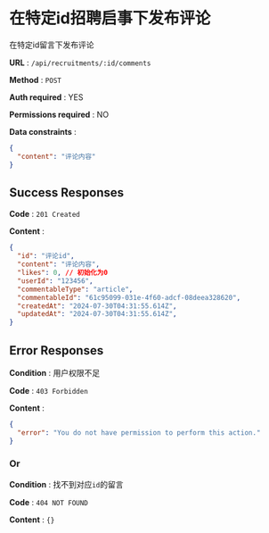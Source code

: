 # 在特定id招聘启事下发布评论

在特定id留言下发布评论

**URL** : `/api/recruitments/:id/comments`

**Method** : `POST`

**Auth required** : YES

**Permissions required** : NO

**Data constraints** : 
```json
{
  "content": "评论内容"
}
```

## Success Responses

**Code** : `201 Created`

**Content** : 

```json
{
  "id": "评论id",
  "content": "评论内容",
  "likes": 0, // 初始化为0
  "userId": "123456",
  "commentableType": "article",
  "commentableId": "61c95099-031e-4f60-adcf-08deea328620",
  "createdAt": "2024-07-30T04:31:55.614Z", 
  "updatedAt": "2024-07-30T04:31:55.614Z",
}
```

## Error Responses

**Condition** : 用户权限不足

**Code** : `403 Forbidden`

**Content** : 
```json
{
  "error": "You do not have permission to perform this action."
}
```

### Or

**Condition** : 找不到对应`id`的留言

**Code** : `404 NOT FOUND`

**Content** : `{}`